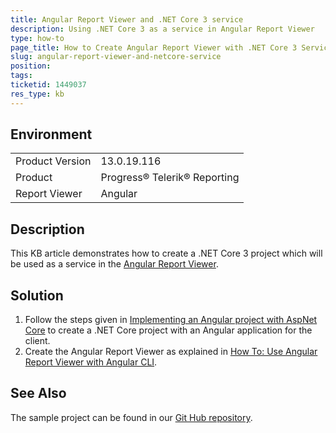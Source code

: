 ```yaml
---
title: Angular Report Viewer and .NET Core 3 service
description: Using .NET Core 3 as a service in Angular Report Viewer
type: how-to
page_title: How to Create Angular Report Viewer with .NET Core 3 Service
slug: angular-report-viewer-and-netcore-service
position: 
tags: 
ticketid: 1449037
res_type: kb
---
```


## Environment
<table>
	<tbody>
		<tr>
			<td>Product Version</td>
			<td>13.0.19.116</td>
		</tr>
		<tr>
			<td>Product</td>
			<td>Progress® Telerik® Reporting</td>
		</tr>
		<tr>
			<td>Report Viewer</td>
			<td>Angular</td>
		</tr>
	</tbody>
</table>


## Description
This KB article demonstrates how to create a .NET Core 3 project which will be used as a service in the [Angular Report Viewer](../angular-report-viewer).

## Solution
1. Follow the steps given in [Implementing an Angular project with AspNet Core](https://dev.to/diogenespolanco/implementing-a-angular-project-with-aspnet-core-2ik) to create a  .NET Core project with an Angular application for the client.
2. Create the Angular Report Viewer as explained in [How To: Use Angular Report Viewer with Angular CLI](../angular-report-how-to-use-with-angular-cli).


## See Also
The sample project can be found in our [Git Hub repository](https://github.com/telerik/reporting-samples/tree/master/Angular%20with%20.NET%20Core3%20Service).
